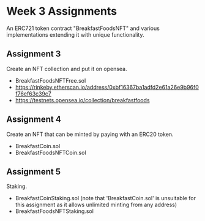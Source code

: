 # Week 3 Assignments

An ERC721 token contract "BreakfastFoodsNFT" and various implementations extending it with unique functionality.

## Assignment 3

Create an NFT collection and put it on opensea.

- BreakfastFoodsNFTFree.sol
- https://rinkeby.etherscan.io/address/0xbf16367ba1adfd2e61a26e9b96f0f76ef63c39c7
- https://testnets.opensea.io/collection/breakfastfoods

## Assignment 4

Create an NFT that can be minted by paying with an ERC20 token.

- BreakfastCoin.sol
- BreakfastFoodsNFTCoin.sol

## Assignment 5

Staking.

- BreakfastCoinStaking.sol (note that 'BreakfastCoin.sol' is unsuitable for this assignment as it allows unlimited minting from any address)
- BreakfastFoodsNFTStaking.sol
